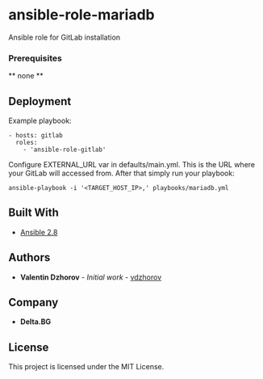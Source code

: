# ansible-role-mariadb

Ansible role for GitLab installation

### Prerequisites

** none **

## Deployment

Example playbook:

```
- hosts: gitlab
  roles:
    - 'ansible-role-gitlab'
```

Configure EXTERNAL_URL var in defaults/main.yml. This is the URL where your GitLab will accessed from. After that simply run your playbook:

```
ansible-playbook -i '<TARGET_HOST_IP>,' playbooks/mariadb.yml
```

## Built With

* [Ansible 2.8](https://docs.ansible.com/ansible/2.8/index.html)

## Authors

* **Valentin Dzhorov** - *Initial work* - [vdzhorov](https://github.com/vdzhorov)

## Company

* **Delta.BG**

## License

This project is licensed under the MIT License.
